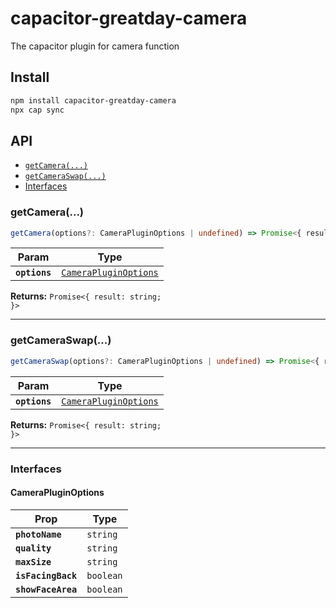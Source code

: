 # capacitor-greatday-camera

The capacitor plugin for camera function

## Install

```bash
npm install capacitor-greatday-camera
npx cap sync
```

## API

<docgen-index>

* [`getCamera(...)`](#getcamera)
* [`getCameraSwap(...)`](#getcameraswap)
* [Interfaces](#interfaces)

</docgen-index>

<docgen-api>
<!--Update the source file JSDoc comments and rerun docgen to update the docs below-->

### getCamera(...)

```typescript
getCamera(options?: CameraPluginOptions | undefined) => Promise<{ result: string; }>
```

| Param         | Type                                                                |
| ------------- | ------------------------------------------------------------------- |
| **`options`** | <code><a href="#camerapluginoptions">CameraPluginOptions</a></code> |

**Returns:** <code>Promise&lt;{ result: string; }&gt;</code>

--------------------


### getCameraSwap(...)

```typescript
getCameraSwap(options?: CameraPluginOptions | undefined) => Promise<{ result: string; }>
```

| Param         | Type                                                                |
| ------------- | ------------------------------------------------------------------- |
| **`options`** | <code><a href="#camerapluginoptions">CameraPluginOptions</a></code> |

**Returns:** <code>Promise&lt;{ result: string; }&gt;</code>

--------------------


### Interfaces


#### CameraPluginOptions

| Prop               | Type                 |
| ------------------ | -------------------- |
| **`photoName`**    | <code>string</code>  |
| **`quality`**      | <code>string</code>  |
| **`maxSize`**      | <code>string</code>  |
| **`isFacingBack`** | <code>boolean</code> |
| **`showFaceArea`** | <code>boolean</code> |

</docgen-api>
